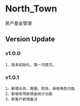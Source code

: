# North_Town
房产基金管理

## Version Update

### v1.0.0
    1、版本初始化，第一次提交。
    
### v1.0.1
    1、新增业务、客服、财务、审核角色功能
    2、新增老带新佣金统计功能
    3、新客户新增备注